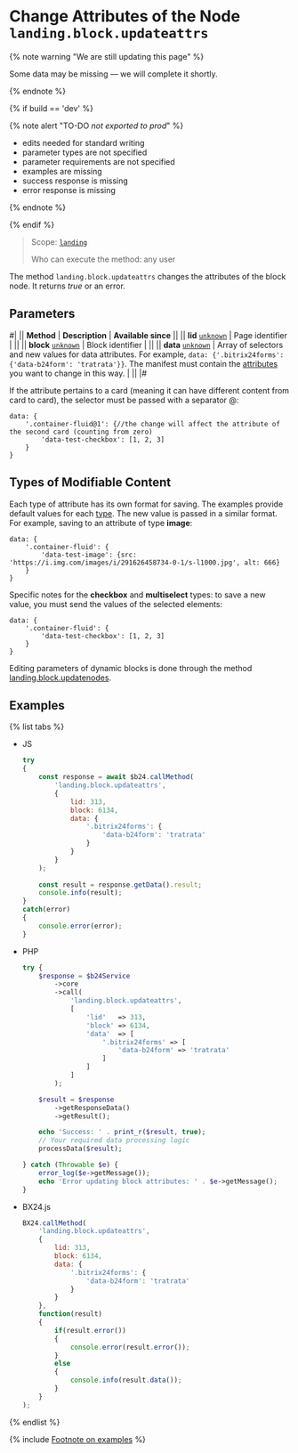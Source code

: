 # Change Attributes of the Node `landing.block.updateattrs`

{% note warning "We are still updating this page" %}

Some data may be missing — we will complete it shortly.

{% endnote %}

{% if build == 'dev' %}

{% note alert "TO-DO _not exported to prod_" %}

- edits needed for standard writing
- parameter types are not specified
- parameter requirements are not specified
- examples are missing
- success response is missing
- error response is missing

{% endnote %}

{% endif %}

> Scope: [`landing`](../../../scopes/permissions.md)
>
> Who can execute the method: any user

The method `landing.block.updateattrs` changes the attributes of the block node. It returns _true_ or an error.

## Parameters

#|
|| **Method** | **Description** | **Available since** ||
|| **lid**
[`unknown`](../../../data-types.md) | Page identifier | ||
|| **block**
[`unknown`](../../../data-types.md) | Block identifier | ||
|| **data**
[`unknown`](../../../data-types.md) | Array of selectors and new values for data attributes.
For example, `data: {'.bitrix24forms': {'data-b24form': 'tratrata'}}`.
The manifest must contain the [attributes](../manifest.md#key-attrs) you want to change in this way. | ||
|#

If the attribute pertains to a card (meaning it can have different content from card to card), the selector must be passed with a separator @:

```http
data: {
    '.container-fluid@1': {//the change will affect the attribute of the second card (counting from zero)
        'data-test-checkbox': [1, 2, 3]
    }
}
```

## Types of Modifiable Content

Each type of attribute has its own format for saving. The examples provide default values for each [type](../attributes.md#attribute-types). The new value is passed in a similar format. For example, saving to an attribute of type **image**:

```http
data: {
    '.container-fluid': {
        'data-test-image': {src: 'https://i.img.com/images/i/291626458734-0-1/s-l1000.jpg', alt: 666}
    }
}
```

Specific notes for the **checkbox** and **multiselect** types: to save a new value, you must send the values of the selected elements:

```http
data: {
    '.container-fluid': {
        'data-test-checkbox': [1, 2, 3]
    }
}
```

Editing parameters of dynamic blocks is done through the method [landing.block.updatenodes](./landing-block-update-nodes.md).

## Examples

{% list tabs %}

- JS

    ```js
    try
    {
    	const response = await $b24.callMethod(
    		'landing.block.updateattrs',
    		{
    			lid: 313,
    			block: 6134,
    			data: {
    				'.bitrix24forms': {
    					'data-b24form': 'tratrata'
    				}
    			}
    		}
    	);
    	
    	const result = response.getData().result;
    	console.info(result);
    }
    catch(error)
    {
    	console.error(error);
    }
    ```

- PHP

    ```php
    try {
        $response = $b24Service
            ->core
            ->call(
                'landing.block.updateattrs',
                [
                    'lid'   => 313,
                    'block' => 6134,
                    'data'  => [
                        '.bitrix24forms' => [
                            'data-b24form' => 'tratrata'
                        ]
                    ]
                ]
            );
    
        $result = $response
            ->getResponseData()
            ->getResult();
    
        echo 'Success: ' . print_r($result, true);
        // Your required data processing logic
        processData($result);
    
    } catch (Throwable $e) {
        error_log($e->getMessage());
        echo 'Error updating block attributes: ' . $e->getMessage();
    }
    ```

- BX24.js

    ```js
    BX24.callMethod(
        'landing.block.updateattrs',
        {
            lid: 313,
            block: 6134,
            data: {
                '.bitrix24forms': {
                    'data-b24form': 'tratrata'
                }
            }
        },
        function(result)
        {
            if(result.error())
            {
                console.error(result.error());
            }
            else
            {
                console.info(result.data());
            }
        }
    );
    ```

{% endlist %}

{% include [Footnote on examples](../../../../_includes/examples.md) %}